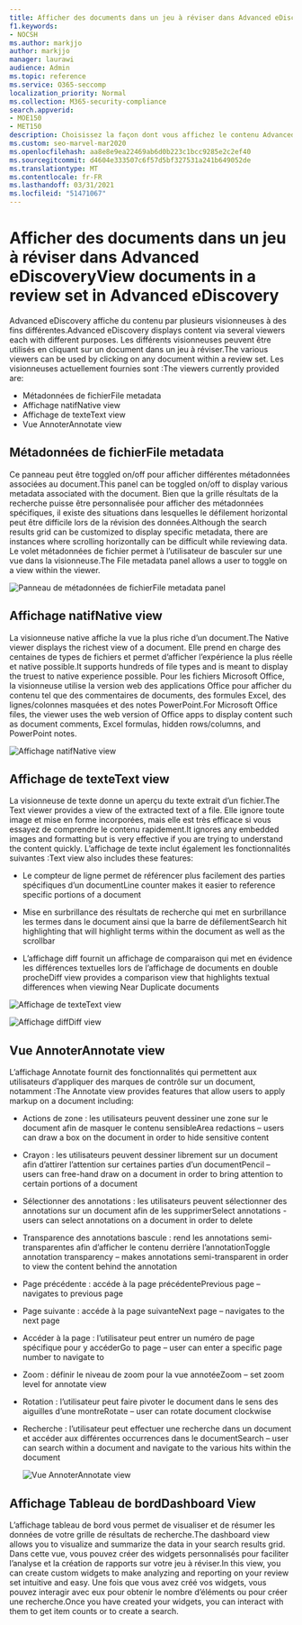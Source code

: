 ```yaml
---
title: Afficher des documents dans un jeu à réviser dans Advanced eDiscovery
f1.keywords:
- NOCSH
ms.author: markjjo
author: markjjo
manager: laurawi
audience: Admin
ms.topic: reference
ms.service: O365-seccomp
localization_priority: Normal
ms.collection: M365-security-compliance
search.appverid:
- MOE150
- MET150
description: Choisissez la façon dont vous affichez le contenu Advanced eDiscovery, tel que le texte, l’annoter, la conversion ou l’affichage natif.
ms.custom: seo-marvel-mar2020
ms.openlocfilehash: aa8e8e9ea22469ab6d0b223c1bcc9285e2c2ef40
ms.sourcegitcommit: d4604e333507c6f57d5bf327531a241b649052de
ms.translationtype: MT
ms.contentlocale: fr-FR
ms.lasthandoff: 03/31/2021
ms.locfileid: "51471067"
---
```

# <a name="view-documents-in-a-review-set-in-advanced-ediscovery"></a><span data-ttu-id="9626c-103">Afficher des documents dans un jeu à réviser dans Advanced eDiscovery</span><span class="sxs-lookup"><span data-stu-id="9626c-103">View documents in a review set in Advanced eDiscovery</span></span>

<span data-ttu-id="9626c-104">Advanced eDiscovery affiche du contenu par plusieurs visionneuses à des fins différentes.</span><span class="sxs-lookup"><span data-stu-id="9626c-104">Advanced eDiscovery displays content via several viewers each with different purposes.</span></span> <span data-ttu-id="9626c-105">Les différents visionneuses peuvent être utilisés en cliquant sur un document dans un jeu à réviser.</span><span class="sxs-lookup"><span data-stu-id="9626c-105">The various viewers can be used by clicking on any document within a review set.</span></span> <span data-ttu-id="9626c-106">Les visionneuses actuellement fournies sont :</span><span class="sxs-lookup"><span data-stu-id="9626c-106">The viewers currently provided are:</span></span>

- <span data-ttu-id="9626c-107">Métadonnées de fichier</span><span class="sxs-lookup"><span data-stu-id="9626c-107">File metadata</span></span>
- <span data-ttu-id="9626c-108">Affichage natif</span><span class="sxs-lookup"><span data-stu-id="9626c-108">Native view</span></span>
- <span data-ttu-id="9626c-109">Affichage de texte</span><span class="sxs-lookup"><span data-stu-id="9626c-109">Text view</span></span>
- <span data-ttu-id="9626c-110">Vue Annoter</span><span class="sxs-lookup"><span data-stu-id="9626c-110">Annotate view</span></span>

## <a name="file-metadata"></a><span data-ttu-id="9626c-111">Métadonnées de fichier</span><span class="sxs-lookup"><span data-stu-id="9626c-111">File metadata</span></span>

<span data-ttu-id="9626c-112">Ce panneau peut être toggled on/off pour afficher différentes métadonnées associées au document.</span><span class="sxs-lookup"><span data-stu-id="9626c-112">This panel can be toggled on/off to display various metadata associated with the document.</span></span> <span data-ttu-id="9626c-113">Bien que la grille résultats de la recherche puisse être personnalisée pour afficher des métadonnées spécifiques, il existe des situations dans lesquelles le défilement horizontal peut être difficile lors de la révision des données.</span><span class="sxs-lookup"><span data-stu-id="9626c-113">Although the search results grid can be customized to display specific metadata, there are instances where scrolling horizontally can be difficult while reviewing data.</span></span> <span data-ttu-id="9626c-114">Le volet métadonnées de fichier permet à l’utilisateur de basculer sur une vue dans la visionneuse.</span><span class="sxs-lookup"><span data-stu-id="9626c-114">The File metadata panel allows a user to toggle on a view within the viewer.</span></span>

![<span data-ttu-id="9626c-115">Panneau de métadonnées de fichier</span><span class="sxs-lookup"><span data-stu-id="9626c-115">File metadata panel</span></span>
](../media/Reviewimage2.png)

## <a name="native-view"></a><span data-ttu-id="9626c-116">Affichage natif</span><span class="sxs-lookup"><span data-stu-id="9626c-116">Native view</span></span>

<span data-ttu-id="9626c-117">La visionneuse native affiche la vue la plus riche d’un document.</span><span class="sxs-lookup"><span data-stu-id="9626c-117">The Native viewer displays the richest view of a document.</span></span> <span data-ttu-id="9626c-118">Elle prend en charge des centaines de types de fichiers et permet d’afficher l’expérience la plus réelle et native possible.</span><span class="sxs-lookup"><span data-stu-id="9626c-118">It supports hundreds of file types and is meant to display the truest to native experience possible.</span></span> <span data-ttu-id="9626c-119">Pour les fichiers Microsoft Office, la visionneuse utilise la version web des applications Office pour afficher du contenu tel que des commentaires de documents, des formules Excel, des lignes/colonnes masquées et des notes PowerPoint.</span><span class="sxs-lookup"><span data-stu-id="9626c-119">For Microsoft Office files, the viewer uses the web version of Office apps to display content such as document comments, Excel formulas, hidden rows/columns, and PowerPoint notes.</span></span>

![<span data-ttu-id="9626c-120">Affichage natif</span><span class="sxs-lookup"><span data-stu-id="9626c-120">Native view</span></span>
](../media/Reviewimage3.png)

## <a name="text-view"></a><span data-ttu-id="9626c-121">Affichage de texte</span><span class="sxs-lookup"><span data-stu-id="9626c-121">Text view</span></span>

<span data-ttu-id="9626c-122">La visionneuse de texte donne un aperçu du texte extrait d’un fichier.</span><span class="sxs-lookup"><span data-stu-id="9626c-122">The Text viewer provides a view of the extracted text of a file.</span></span> <span data-ttu-id="9626c-123">Elle ignore toute image et mise en forme incorporées, mais elle est très efficace si vous essayez de comprendre le contenu rapidement.</span><span class="sxs-lookup"><span data-stu-id="9626c-123">It ignores any embedded images and formatting but is very effective if you are trying to understand the content quickly.</span></span> <span data-ttu-id="9626c-124">L’affichage de texte inclut également les fonctionnalités suivantes :</span><span class="sxs-lookup"><span data-stu-id="9626c-124">Text view also includes these features:</span></span>

  - <span data-ttu-id="9626c-125">Le compteur de ligne permet de référencer plus facilement des parties spécifiques d’un document</span><span class="sxs-lookup"><span data-stu-id="9626c-125">Line counter makes it easier to reference specific portions of a document</span></span>

  - <span data-ttu-id="9626c-126">Mise en surbrillance des résultats de recherche qui met en surbrillance les termes dans le document ainsi que la barre de défilement</span><span class="sxs-lookup"><span data-stu-id="9626c-126">Search hit highlighting that will highlight terms within the document as well as the scrollbar</span></span>

  - <span data-ttu-id="9626c-127">L’affichage diff fournit un affichage de comparaison qui met en évidence les différences textuelles lors de l’affichage de documents en double proche</span><span class="sxs-lookup"><span data-stu-id="9626c-127">Diff view provides a comparison view that highlights textual differences when viewing Near Duplicate documents</span></span>

![<span data-ttu-id="9626c-128">Affichage de texte</span><span class="sxs-lookup"><span data-stu-id="9626c-128">Text view</span></span>
](../media/Reviewimage4.png)

![<span data-ttu-id="9626c-129">Affichage diff</span><span class="sxs-lookup"><span data-stu-id="9626c-129">Diff view</span></span>
](../media/Reviewimage5.png)

## <a name="annotate-view"></a><span data-ttu-id="9626c-130">Vue Annoter</span><span class="sxs-lookup"><span data-stu-id="9626c-130">Annotate view</span></span>

<span data-ttu-id="9626c-131">L’affichage Annotate fournit des fonctionnalités qui permettent aux utilisateurs d’appliquer des marques de contrôle sur un document, notamment :</span><span class="sxs-lookup"><span data-stu-id="9626c-131">The Annotate view provides features that allow users to apply markup on a document including:</span></span>

  - <span data-ttu-id="9626c-132">Actions de zone : les utilisateurs peuvent dessiner une zone sur le document afin de masquer le contenu sensible</span><span class="sxs-lookup"><span data-stu-id="9626c-132">Area redactions – users can draw a box on the document in order to hide sensitive content</span></span>

  - <span data-ttu-id="9626c-133">Crayon : les utilisateurs peuvent dessiner librement sur un document afin d’attirer l’attention sur certaines parties d’un document</span><span class="sxs-lookup"><span data-stu-id="9626c-133">Pencil – users can free-hand draw on a document in order to bring attention to certain portions of a document</span></span>

  - <span data-ttu-id="9626c-134">Sélectionner des annotations : les utilisateurs peuvent sélectionner des annotations sur un document afin de les supprimer</span><span class="sxs-lookup"><span data-stu-id="9626c-134">Select annotations - users can select annotations on a document in order to delete</span></span>

  - <span data-ttu-id="9626c-135">Transparence des annotations bascule : rend les annotations semi-transparentes afin d’afficher le contenu derrière l’annotation</span><span class="sxs-lookup"><span data-stu-id="9626c-135">Toggle annotation transparency – makes annotations semi-transparent in order to view the content behind the annotation</span></span>

  - <span data-ttu-id="9626c-136">Page précédente : accéde à la page précédente</span><span class="sxs-lookup"><span data-stu-id="9626c-136">Previous page – navigates to previous page</span></span>

  - <span data-ttu-id="9626c-137">Page suivante : accéde à la page suivante</span><span class="sxs-lookup"><span data-stu-id="9626c-137">Next page – navigates to the next page</span></span>

  - <span data-ttu-id="9626c-138">Accéder à la page : l’utilisateur peut entrer un numéro de page spécifique pour y accéder</span><span class="sxs-lookup"><span data-stu-id="9626c-138">Go to page – user can enter a specific page number to navigate to</span></span>

  - <span data-ttu-id="9626c-139">Zoom : définir le niveau de zoom pour la vue annotée</span><span class="sxs-lookup"><span data-stu-id="9626c-139">Zoom – set zoom level for annotate view</span></span>

  - <span data-ttu-id="9626c-140">Rotation : l’utilisateur peut faire pivoter le document dans le sens des aiguilles d’une montre</span><span class="sxs-lookup"><span data-stu-id="9626c-140">Rotate – user can rotate document clockwise</span></span>

  - <span data-ttu-id="9626c-141">Recherche : l’utilisateur peut effectuer une recherche dans un document et accéder aux différentes occurrences dans le document</span><span class="sxs-lookup"><span data-stu-id="9626c-141">Search – user can search within a document and navigate to the various hits within the document</span></span>
    
    ![<span data-ttu-id="9626c-142">Vue Annoter</span><span class="sxs-lookup"><span data-stu-id="9626c-142">Annotate view</span></span>
    ](../media/Reviewimage1.png)

## <a name="dashboard-view"></a><span data-ttu-id="9626c-143">Affichage Tableau de bord</span><span class="sxs-lookup"><span data-stu-id="9626c-143">Dashboard View</span></span> 
<span data-ttu-id="9626c-144">L’affichage tableau de bord vous permet de visualiser et de résumer les données de votre grille de résultats de recherche.</span><span class="sxs-lookup"><span data-stu-id="9626c-144">The dashboard view allows you to visualize and summarize the data in your search results grid.</span></span> <span data-ttu-id="9626c-145">Dans cette vue, vous pouvez créer des widgets personnalisés pour faciliter l’analyse et la création de rapports sur votre jeu à réviser.</span><span class="sxs-lookup"><span data-stu-id="9626c-145">In this view, you can create custom widgets to make analyzing and reporting on your review set intuitive and easy.</span></span> <span data-ttu-id="9626c-146">Une fois que vous avez créé vos widgets, vous pouvez interagir avec eux pour obtenir le nombre d’éléments ou pour créer une recherche.</span><span class="sxs-lookup"><span data-stu-id="9626c-146">Once you have created your widgets, you can interact with them to get item counts or to create a search.</span></span> 
